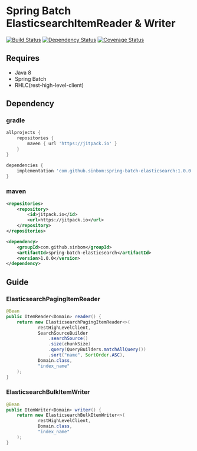 # Spring Batch ElasticsearchItemReader & Writer

[![Build Status](https://app.travis-ci.com/sinbom/spring-batch-elasticsearch.svg?branch=master)](https://app.travis-ci.com/sinbom/spring-batch-elasticsearch)
[![Dependency Status](https://jitpack.io/v/sinbom/spring-batch-elasticsearch.svg)](https://jitpack.io/#sinbom/spring-batch-elasticsearch)
[![Coverage Status](https://coveralls.io/repos/github/sinbom/spring-batch-elasticsearch/badge.svg?branch=master&service=github)](https://coveralls.io/github/sinbom/spring-batch-elasticsearch?branch=master)

## Requires

* Java 8
* Spring Batch
* RHLC(rest-high-level-client)

## Dependency

### gradle

```groovy
allprojects {
    repositories {
        maven { url 'https://jitpack.io' }
    }
}

dependencies {
    implementation 'com.github.sinbom:spring-batch-elasticsearch:1.0.0'
}
```

### maven
```xml
<repositories>
    <repository>
        <id>jitpack.io</id>
        <url>https://jitpack.io</url>
    </repository>
</repositories>

<dependency>
    <groupId>com.github.sinbom</groupId>
    <artifactId>spring-batch-elasticsearch</artifactId>
    <version>1.0.0</version>
</dependency>
```

## Guide

### ElasticsearchPagingItemReader

```java
@Bean
public ItemReader<Domain> reader() {
    return new ElasticsearchPagingItemReader<>(
            restHighLevelClient,
            SearchSourceBuilder
                .searchSource()
                .size(chunkSize)
                .query(QueryBuilders.matchAllQuery())
                .sort("name", SortOrder.ASC),
            Domain.class,
            "index_name"
    );
}
```

### ElasticsearchBulkItemWriter

```java
@Bean
public ItemWriter<Domain> writer() {
    return new ElasticsearchBulkItemWriter<>(
            restHighLevelClient,
            Domain.class,
            "index_name"
    );
}
```

